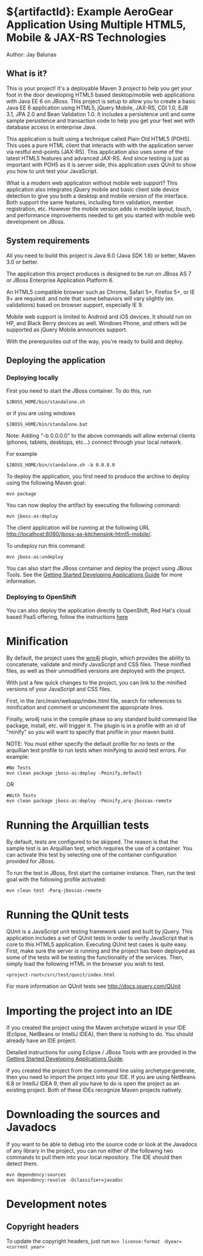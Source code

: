 ${artifactId}: Example AeroGear Application Using Multiple HTML5, Mobile & JAX-RS Technologies
==============================================================================================
Author: Jay Balunas

What is it?
-----------

This is your project! It's a deployable Maven 3 project to help you
get your foot in the door developing HTML5 based desktop/mobile web applications with Java EE 6
on JBoss. This project is setup to allow you to create a basic Java EE 6 application
using HTML5, jQuery Mobile, JAX-RS, CDI 1.0, EJB 3.1, JPA 2.0 and Bean Validation 1.0. It includes
a persistence unit and some sample persistence and transaction code to help 
you get your feet wet with database access in enterprise Java.

This application is built using a technique called Plain Old HTML5 (POH5).  This uses a pure HTML
client that interacts with with the application server via restful end-points (JAX-RS).  This
application also uses some of the latest HTML5 features and advanced JAX-RS. And since testing
is just as important with POH5 as it is server side, this application uses QUnit to show
you how to unit test your JavaScript.

What is a modern web application without mobile web support? This application also integrates
jQuery mobile and basic client side device detection to give you both a desktop and mobile 
version of the interface. Both support the same features, including form validation, member
registration, etc. However the mobile version adds in mobile layout, touch, and performance 
improvements needed to get you started with mobile web development on JBoss.  

System requirements
-------------------

All you need to build this project is Java 6.0 (Java SDK 1.6) or better, Maven
3.0 or better.

The application this project produces is designed to be run on JBoss AS 7 or JBoss Enterprise Application Platform 6.

An HTML5 compatible browser such as Chrome, Safari 5+, Firefox 5+, or IE 9+ are
required. and note that some behaviors will vary slightly (ex. validations) based on browser support,
especially IE 9.

Mobile web support is limited to Android and iOS devices.  It should run on HP,
and Black Berry devices as well.  Windows Phone, and others will be supported as 
jQuery Mobile announces support.
 
With the prerequisites out of the way, you're ready to build and deploy.

Deploying the application
-------------------------

### Deploying locally

First you need to start the JBoss container. To do this, run
  
    $JBOSS_HOME/bin/standalone.sh
  
or if you are using windows
 
    $JBOSS_HOME/bin/standalone.bat
    
Note: Adding "-b 0.0.0.0" to the above commands will allow external clients (phones, tablets, 
desktops, etc...) connect through your local network.
      
For example

    $JBOSS_HOME/bin/standalone.sh -b 0.0.0.0 

To deploy the application, you first need to produce the archive to deploy using
the following Maven goal:

    mvn package

You can now deploy the artifact by executing the following command:

    mvn jboss-as:deploy

The client application will be running at the following URL <http://localhost:8080/jboss-as-kitchensink-html5-mobile/>.

To undeploy run this command:

    mvn jboss-as:undeploy

You can also start the JBoss container and deploy the project using JBoss Tools. See the
<a href="https://docs.jboss.org/author/display/AS71/Getting+Started+Developing+Applications+Guide" title="Getting Started Developing Applications Guide">Getting Started Developing Applications Guide</a> 
for more information.

### Deploying to OpenShift

You can also deploy the application directly to OpenShift, Red Hat's cloud based PaaS offering, follow the instructions [here](https://community.jboss.org/wiki/DeployingHTML5ApplicationsToOpenshift)

Minification
============================

By default, the project uses the [wro4j](http://code.google.com/p/wro4j/) plugin,
which provides the ability to concatenate, validate and minify JavaScript and CSS
files. These minified files, as well as their unmodified versions are deployed with
the project.

With just a few quick changes to the project, you can link to the minified versions
of your JavaScript and CSS files.

First, in the <project-root>/src/main/webapp/index.html file, search for
references to minification and comment or uncomment the appropriate lines.

Finally, wro4j runs in the compile phase so any standard build command like package,
install, etc. will trigger it. The plugin is in a profile with an id of "minify" so
you will want to specify that profile in your maven build.

NOTE: You must either specify the default profile for no tests or the arquillian test
profile to run tests when minifying to avoid test errors. For example:

    #No Tests
    mvn clean package jboss-as:deploy -Pminify,default

OR

    #With Tests
    mvn clean package jboss-as:deploy -Pminify,arq-jbossas-remote
 
Running the Arquillian tests
============================

By default, tests are configured to be skipped. The reason is that the sample
test is an Arquillian test, which requires the use of a container. You can
activate this test by selecting one of the container configuration provided 
for JBoss.

To run the test in JBoss, first start the container instance. Then, run the
test goal with the following profile activated:

    mvn clean test -Parq-jbossas-remote

Running the QUnit tests
============================

QUnit is a JavaScript unit testing framework used and built by jQuery. This 
application includes a set of QUnit tests in order to verify JavaScript that
is core to this HTML5 application. Executing QUnit test cases is quite easy. First,
make sure the server is running and the project has been deployed as some of the
tests will be testing the functionality of the services. Then, simply load the
following HTML in the browser you wish to test.

    <project-root>/src/test/qunit/index.html

For more information on QUnit tests see http://docs.jquery.com/QUnit

Importing the project into an IDE
=================================

If you created the project using the Maven archetype wizard in your IDE
(Eclipse, NetBeans or IntelliJ IDEA), then there is nothing to do. You should
already have an IDE project.

Detailed instructions for using Eclipse / JBoss Tools with are provided in the 
<a href="https://docs.jboss.org/author/display/AS71/Getting+Started+Developing+Applications+Guide" title="Getting Started Developing Applications Guide">Getting Started Developing Applications Guide</a>.

If you created the project from the command line using archetype:generate, then
you need to import the project into your IDE. If you are using NetBeans 6.8 or
IntelliJ IDEA 9, then all you have to do is open the project as an existing
project. Both of these IDEs recognize Maven projects natively.

Downloading the sources and Javadocs
====================================

If you want to be able to debug into the source code or look at the Javadocs
of any library in the project, you can run either of the following two
commands to pull them into your local repository. The IDE should then detect
them.

    mvn dependency:sources
    mvn dependency:resolve -Dclassifier=javadoc

Development notes
=================

Copyright headers
-----------------

To update the copyright headers, just run `mvn license:format -Dyear=<current year>`

